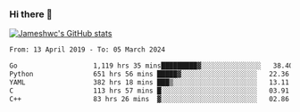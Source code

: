 ### Hi there 👋

[![Jameshwc's GitHub stats](https://github-readme-stats.vercel.app/api?username=jameshwc)](https://github.com/anuraghazra/github-readme-stats)

<!--START_SECTION:waka-->

```txt
From: 13 April 2019 - To: 05 March 2024

Go                   1,119 hrs 35 mins█████████▓░░░░░░░░░░░░░░░   38.40 %
Python               651 hrs 56 mins █████▓░░░░░░░░░░░░░░░░░░░   22.36 %
YAML                 382 hrs 18 mins ███▒░░░░░░░░░░░░░░░░░░░░░   13.11 %
C                    113 hrs 57 mins █░░░░░░░░░░░░░░░░░░░░░░░░   03.91 %
C++                  83 hrs 26 mins  ▓░░░░░░░░░░░░░░░░░░░░░░░░   02.86 %
```

<!--END_SECTION:waka-->